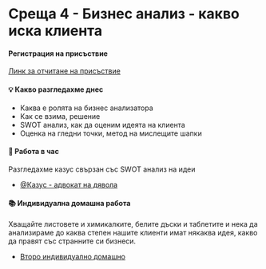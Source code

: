  # Среща 4 - Бизнес анализ - какво иска клиента

#### Регистрация на присъствие
[Линк за отчитане на присъствие ](http://s7a.uni-plovdiv.net:7070/event/registration-details/40)

#### 💡 Какво разгледахме днес
- Каква е ролята на бизнес анализатора
- Как се взима, решение
- SWOT анализ, как да оценим идеята на клиента
- Оценка на гледни точки, метод на мислещите шапки

#### 🚀 Работа в час
Разгледахме казус свързан със SWOT анализ на идеи
- [@Казус - адвокат на дявола](./case/README.md)

#### 📚 Индивидуална домашна работа
Хващайте листовете и химикалките, белите дъски и таблетите и нека да анализираме до каква степен нашите клиенти имат някаква идея, какво да правят със странните си бизнеси.
- [Второ индивидуално домашно](../../упражнения%20-%20индивидуални/hw1/README.md)